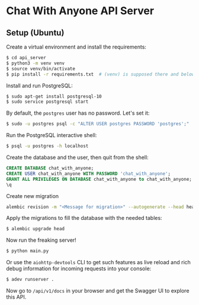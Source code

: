 # Chat With Anyone API Server

## Setup (Ubuntu)

Create a virtual environment and install the requirements:

```bash
$ cd api_server
$ python3 -m venv venv
$ source venv/bin/activate
$ pip install -r requirements.txt  # (venv) is supposed there and below
```

Install and run PostgreSQL:

```bash
$ sudo apt-get install postgresql-10
$ sudo service postgresql start
```

By default, the `postgres` user has no password. Let's set it:

```bash
$ sudo -u postgres psql -c "ALTER USER postgres PASSWORD 'postgres';"
```

Run the PostgreSQL interactive shell:

```bash
$ psql -u postgres -h localhost
```

Create the database and the user, then quit from the shell:

```sql
CREATE DATABASE chat_with_anyone;
CREATE USER chat_with_anyone WITH PASSWORD 'chat_with_anyone';
GRANT ALL PRIVILEGES ON DATABASE chat_with_anyone to chat_with_anyone;
\q
```

Create new migration
```bash
alembic revision -m "<Message for migration>" --autogenerate --head head
```
Apply the migrations to fill the database with the needed tables:

```bash
$ alembic upgrade head
```

Now run the freaking server!

```bash
$ python main.py
```

Or use the `aiohttp-devtools` CLI to get such features as live reload
and rich debug information for incoming requests into your console:

```bash
$ adev runserver .
``` 

Now go to `/api/v1/docs` in your browser and get the Swagger UI to
explore this API.
